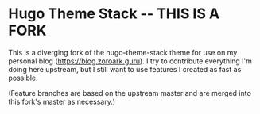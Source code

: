 # Hugo Theme Stack -- THIS IS A FORK

This is a diverging fork of the hugo-theme-stack theme for use on my personal blog (https://blog.zoroark.guru). I try to contribute everything I'm doing here upstream, but I still want to use features I created as fast as possible.

(Feature branches are based on the upstream master and are merged into this fork's master as necessary.)